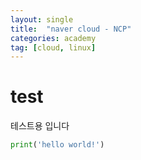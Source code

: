 ```yaml
---
layout: single
title:  "naver cloud - NCP"
categories: academy
tag: [cloud, linux]
---
```


# test
테스트용 입니다

```python
print('hello world!')
```